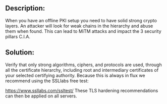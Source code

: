 ## Description:

When you have an offline PKI setup you need to have solid strong crypto layers.
An attacker will look for weak chains in the hierarchy and abuse them when found.
This can lead to MiTM attacks and impact the 3 security pillars C.I.A.

## Solution:

Verify that only strong algorithms, ciphers, and protocols are used, through all the certificate hierarchy,
including root and intermediary certificates of your selected certifying authority.
Because this is always in flux we recommend using the SSLlabs free test:

https://www.ssllabs.com/ssltest/
These TLS hardening recommendations can then be applied on all servers.
